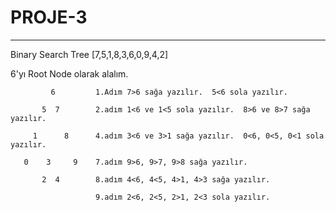 # PROJE-3
--------------------------------------------------------------------------------------
Binary Search Tree
[7,5,1,8,3,6,0,9,4,2] 

6'yı Root Node olarak alalım.

             6         1.Adım 7>6 sağa yazılır.  5<6 sola yazılır.
            
           5  7        2.adım 1<6 ve 1<5 sola yazılır.  8>6 ve 8>7 sağa yazılır.
          
         1      8      4.adım 3<6 ve 3>1 sağa yazılır.  0<6, 0<5, 0<1 sola yazılır.
        
       0    3     9    7.adım 9>6, 9>7, 9>8 sağa yazılır.
    
           2  4        8.adım 4<6, 4<5, 4>1, 4>3 sağa yazılır. 
           
                       9.adım 2<6, 2<5, 2>1, 2<3 sola yazılır.